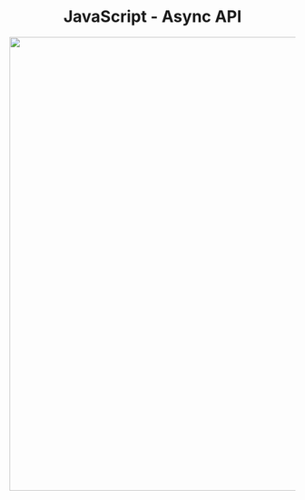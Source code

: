 <h1 align="center">
   JavaScript - Async API
</h1>

<p align="center">
  <img src="https://github.com/ozkannbuyuk/js-exercises/assets/111967202/99672b22-49d3-4510-873a-8843b3432316" width="800" />
</p>
